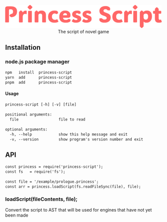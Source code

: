<div align="center">
  
  ![](./PrincessScript.svg?raw=true)
  <br>The script of novel game

</div>

## Installation

### node.js package manager
```
npm   install  princess-script
yarn  add      princess-script
pnpm  add      princess-script
```
#### Usage
```
princess-script [-h] [-v] [file]

positional arguments:
  file                  file to read

optional arguments:
  -h, --help            show this help message and exit
  -v, --version         show program's version number and exit
```
## API
```
const princess = require('princess-script');
const fs   = require('fs');

const file = '/example/prologue.princess';
const arr = princess.loadScript(fs.readFileSync(file), file);
```
### loadScript(fileContents, file);
Convert the script to AST that will be used for engines that have not yet been made

